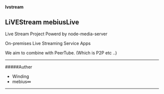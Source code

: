 #### lvstream
## LiVEStream mebiusLive

Live Stream Project Powerd by node-media-server

On-premises Live Streaming Service Apps

We aim to combine with PeerTube. (Which is P2P etc ..)

---

#####Auther

- Winding
- mebius∞
---
